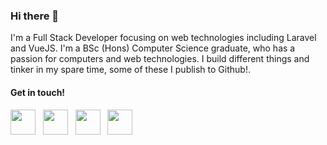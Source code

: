 ### Hi there 👋

I'm a Full Stack Developer focusing on web technologies including Laravel and VueJS. I'm a BSc (Hons) Computer Science graduate, who has a passion for computers and web technologies. I build different things and tinker in my spare time, some of these I publish to Github!.

#### Get in touch!
<a href="https://www.linkedin.com/in/stuartajd/"><img height="40" src="https://img.icons8.com/cute-clipart/344/twitter.png"></a>&nbsp;&nbsp;
<a href="https://twitter.com/stuartajd"><img height="40" src="https://img.icons8.com/cute-clipart/344/linkedin.png"></a>&nbsp;&nbsp;
<a href="mailto:me@stuartd.co.uk"><img height="40" src="https://img.icons8.com/cute-clipart/344/email.png"></a>&nbsp;&nbsp;
<a href="https://www.stuartd.co.uk"><img height="40" src="https://img.icons8.com/cute-clipart/344/web.png"></a>
